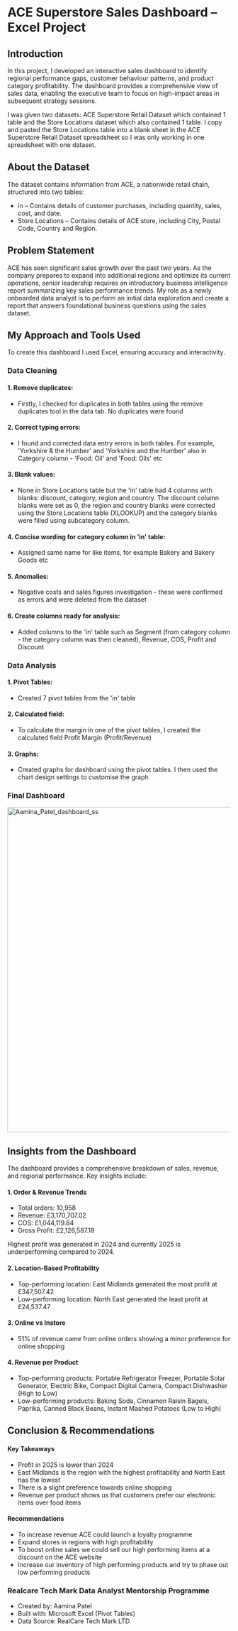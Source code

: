 # ACE Superstore Sales Dashboard – Excel Project


## Introduction
In this project, I developed an interactive sales dashboard to identify regional performance gaps, customer behaviour patterns, and product category profitability. The dashboard provides a comprehensive view of sales data, enabling the executive team to focus on high-impact areas in subsequent strategy sessions.

I was given two datasets: ACE Superstore Retail Dataset which contained 1 table and the Store Locations dataset which also contained 1 table. I copy and pasted the Store Locations table into a blank sheet in the ACE Superstore Retail Dataset spreadsheet so I was only working in one spreadsheet with one dataset. 


## About the Dataset
The dataset contains information from ACE, a nationwide retail chain, structured into two tables:
- in – Contains details of customer purchases, including quantity, sales, cost, and date.
- Store Locations – Contains details of ACE store, including City, Postal Code, Country and Region.


## Problem Statement
ACE has seen significant sales growth over the past two years. As the company prepares to expand into additional regions and optimize its current operations, senior leadership requires an introductory business intelligence report summarizing key sales performance trends.
My role as a newly onboarded data analyst is to perform an initial data exploration and create a report that answers foundational business questions using the sales dataset.


## My Approach and Tools Used
To create this dashboard I used Excel, ensuring accuracy and interactivity.


### Data Cleaning

#### 1. Remove duplicates: 
- Firstly, I checked for duplicates in both tables using the remove duplicates tool in the data tab. No duplicates were found

#### 2. Correct typing errors: 
- I found and corrected data entry errors in both tables. For example, 'Yorkshire & the Humber' and 'Yorkshire and the Humber' also in Category column - 'Food: Oil' and 'Food: Oils' etc

#### 3. Blank values: 
- None in Store Locations table but the 'in' table had 4 columns with blanks: discount, category, region and country. The discount column blanks were set as 0, the region and country blanks were corrected using the Store Locations table (XLOOKUP) and the category blanks were filled using subcategory column.

#### 4. Concise wording for category column in 'in' table: 
- Assigned same name for like items, for example Bakery and Bakery Goods etc

#### 5. Anomalies:
- Negative costs and sales figures investigation - these were confirmed as errors and were deleted from the dataset

#### 6. Create columns ready for analysis: 
- Added columns to the 'in' table such as Segment (from category column - the category column was then cleaned), Revenue, COS, Profit and Discount


### Data Analysis

#### 1. Pivot Tables: 
- Created 7 pivot tables from the 'in' table

#### 2. Calculated field: 
- To calculate the margin in one of the pivot tables, I created the calculated field Profit Margin (Profit/Revenue)

#### 3. Graphs: 
- Created graphs for dashboard using the pivot tables. I then used the chart design settings to customise the graph
  
### Final Dashboard

<img width="1497" height="733" alt="Aamina_Patel_dashboard_ss" src="https://github.com/user-attachments/assets/70204617-1310-4590-9a89-aaf468f462f2" />


## Insights from the Dashboard
The dashboard provides a comprehensive breakdown of sales, revenue, and regional performance. Key insights include:

#### 1. Order & Revenue Trends
- Total orders: 10,958
- Revenue: £3,170,707.02
- COS: £1,044,119.84
- Gross Profit: £2,126,587.18

Highest profit was generated in 2024 and currently 2025 is underperforming compared to 2024.
  
#### 2. Location-Based Profitability
- Top-performing location: East Midlands generated the most profit at £347,507.42
- Low-performing location: North East generated the least profit at £24,537.47

#### 3. Online vs Instore
- 51% of revenue came from online orders showing a minor preference for online shopping

#### 4. Revenue per Product
- Top-performing products: Portable Refrigerator Freezer, Portable Solar Generator, Electric Bike, Compact Digital Camera, Compact Dishwasher (High to Low)
- Low-performing products: Baking Soda, Cinnamon Raisin Bagels, Paprika, Canned Black Beans, Instant Mashed Potatoes (Low to High)


## Conclusion & Recommendations

#### Key Takeaways
- Profit in 2025 is lower than 2024
- East Midlands is the region with the highest profitability and North East has the lowest
- There is a slight preference towards online shopping
- Revenue per product shows us that customers prefer our electronic items over food items

#### Recommendations
- To increase revenue ACE could launch a loyalty programme
- Expand stores in regions with high profitability
- To boost online sales we could sell our high performing items at a discount on the ACE website
- Increase our inventory of high performing products and try to phase out low performing products

### Realcare Tech Mark Data Analyst Mentorship Programme
- Created by: Aamina Patel
- Built with: Microsoft Excel (Pivot Tables)
- Data Source: RealCare Tech Mark LTD
